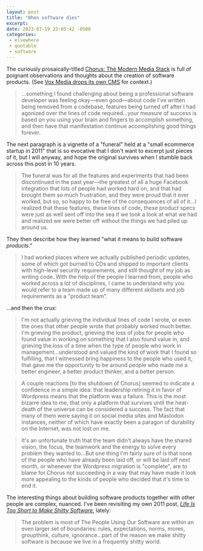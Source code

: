 ```yaml
---
layout: post
title: "When software dies"
excerpt: 
date: 2023-07-19 23:05:42 -0500
categories: 
 - elsewhere
 - quotable
 - software
---
```


The curiously prosaically-titled [Chorus: The Modern Media Stack](https://motd.co/2023/07/rip-chorus/) is full of poignant observations and thoughts about the creation of software products. (See [Vox Media drops its own CMS](https://www.axios.com/2023/07/18/vox-media-chorus) for context.)

> ...something I found challenging about being a professional software developer was feeling okay—even good—about code I've written being removed from a codebase, features being turned off after I had agonized over the lines of code required...your measure of success is based on you using your brain and fingers to accomplish something, and then have that manifestation continue accomplishing good things forever.

The next paragraph is a vignette of a "funeral" held at a "small ecommerce startup in 2011" that is so evocative that I don't want to excerpt just pieces of it, but I will anyway, and hope the original survives when I stumble back across this post in 10 years.

> The funeral was for all the features and experiments that had been discontinued in the past year—the greatest of all a huge Facebook integration that lots of people had worked hard on, and that had brought them so much frustration, and they were proud that it ever worked, but so, so happy to be free of the consequences of all of it...I realized that these features, these lines of code, these product specs were just as well sent off into the sea if we took a look at what we had and realized we were better off without the things we had piled up around us.

They then describe how they learned "what it means to build software _products_."

> I had worked places where we actually published periodic updates, some of which got burned to CDs and shipped to important clients with high-level security requirements, and still thought of my job as writing code. With the help of the people I learned from, people who worked across a lot of disciplines, I came to understand why you would refer to a team made up of many different skillsets and job requirements as a "product team".

...and then the crux:

> I'm not actually grieving the individual lines of code I wrote, or even the ones that other people wrote that probably worked much better. I'm grieving the product, grieving the loss of jobs for people who found value in working on something that I also found value in, and grieving the loss of a time when the type of people who work in management...understood and valued the kind of work that I found so fulfilling, that I witnessed bring happiness to the people who used it, that gave me the opportunity to be around people who made me a better engineer, a better product thinker, and a better person.

> A couple reactions [to the shutdown of Chorus] seemed to indicate a confidence in a simple idea: that leadership retiring it in favor of Wordpress means that the platform was a failure. This is the most bizarre idea to me, that only a platform that survives until the heat-death of the universe can be considered a success. The fact that many of them were saying it on social media sites and Mastodon instances, neither of which have exactly been a paragon of durability on the Internet, was not lost on me.

> It's an unfortunate truth that the team didn't always have the shared vision, the focus, the teamwork and the energy to solve every problem they wanted to...But one thing I'm fairly sure of is that none of the people who have already been laid off, or will be laid off next month, or whenever the Wordpress migration is "complete", are to blame for Chorus not succeeding in a way that may have made it look more appealing to the kinds of people who decided that it's time to end it.

The interesting things about building software products together with other people are complex, nuanced. I've been revisiting my own 2011 post, _[Life Is Too Short to Make Shitty Software](/2011/03/15/life-is-too-short-to-make-shitty-software/)_, lately:

> The problem is most of The People Using Our Software are within an even larger set of boundaries: rules, expectations, norms, mores, groupthink, culture, ignorance...part of the reason we make shitty software is because we live in a frequently shitty world.
